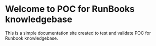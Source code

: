 # Welcome to POC for RunBooks knowledgebase
This is a simple documentation site created to test and validate POC for Runbook knowledgebase.